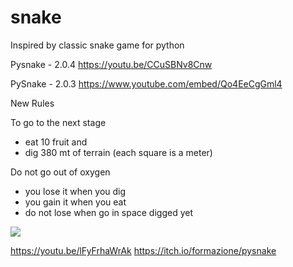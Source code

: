 # snake
Inspired by classic snake game for python

Pysnake - 2.0.4
https://youtu.be/CCuSBNv8Cnw

PySnake - 2.0.3
https://www.youtube.com/embed/Qo4EeCgGml4

New Rules

To go to the next stage
- eat 10 fruit and
- dig 380 mt of terrain (each square is a meter)

Do not go out of oxygen
- you lose it when you dig
- you gain it when you eat
- do not lose when go in space digged yet


<a href="https://pythonprogramming.altervista.org"><img src="https://pythonprogramming.altervista.org/wp-content/uploads/2020/07/snake_cover.png" /></a>

https://youtu.be/lFyFrhaWrAk
https://itch.io/formazione/pysnake
